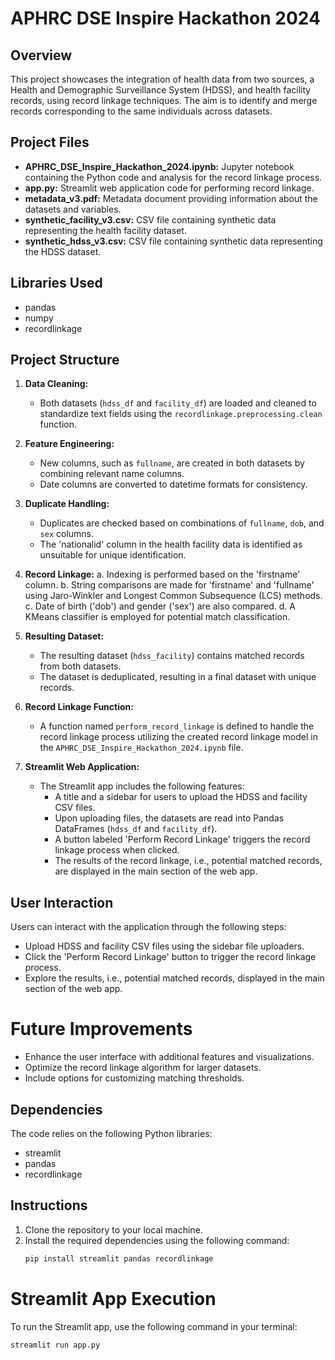 # APHRC DSE Inspire Hackathon 2024

## Overview

This project showcases the integration of health data from two sources, a Health and Demographic Surveillance System (HDSS), and health facility records, using record linkage techniques. The aim is to identify and merge records corresponding to the same individuals across datasets.

## Project Files

- **APHRC_DSE_Inspire_Hackathon_2024.ipynb:** Jupyter notebook containing the Python code and analysis for the record linkage process.
- **app.py:** Streamlit web application code for performing record linkage.
- **metadata_v3.pdf:** Metadata document providing information about the datasets and variables.
- **synthetic_facility_v3.csv:** CSV file containing synthetic data representing the health facility dataset.
- **synthetic_hdss_v3.csv:** CSV file containing synthetic data representing the HDSS dataset.


## Libraries Used

- pandas
- numpy
- recordlinkage

## Project Structure

1. **Data Cleaning:**
   - Both datasets (`hdss_df` and `facility_df`) are loaded and cleaned to standardize text fields using the `recordlinkage.preprocessing.clean` function.

2. **Feature Engineering:**
   - New columns, such as `fullname`, are created in both datasets by combining relevant name columns.
   - Date columns are converted to datetime formats for consistency.

3. **Duplicate Handling:**
   - Duplicates are checked based on combinations of `fullname`, `dob`, and `sex` columns.
   - The 'nationalid' column in the health facility data is identified as unsuitable for unique identification.

4. **Record Linkage:**
   a. Indexing is performed based on the 'firstname' column.
   b. String comparisons are made for 'firstname' and 'fullname' using Jaro-Winkler and Longest Common Subsequence (LCS) methods.
   c. Date of birth ('dob') and gender ('sex') are also compared.
   d. A KMeans classifier is employed for potential match classification.

5. **Resulting Dataset:**
   - The resulting dataset (`hdss_facility`) contains matched records from both datasets.
   - The dataset is deduplicated, resulting in a final dataset with unique records.

6. **Record Linkage Function:**
   - A function named `perform_record_linkage` is defined to handle the record linkage process utilizing the created record linkage model in the `APHRC_DSE_Inspire_Hackathon_2024.ipynb` file.

7. **Streamlit Web Application:**
   - The Streamlit app includes the following features:
     - A title and a sidebar for users to upload the HDSS and facility CSV files.
     - Upon uploading files, the datasets are read into Pandas DataFrames (`hdss_df` and `facility_df`).
     - A button labeled 'Perform Record Linkage' triggers the record linkage process when clicked.
     - The results of the record linkage, i.e., potential matched records, are displayed in the main section of the web app.

## User Interaction

Users can interact with the application through the following steps:
- Upload HDSS and facility CSV files using the sidebar file uploaders.
- Click the 'Perform Record Linkage' button to trigger the record linkage process.
- Explore the results, i.e., potential matched records, displayed in the main section of the web app.

# Future Improvements

- Enhance the user interface with additional features and visualizations.
- Optimize the record linkage algorithm for larger datasets.
- Include options for customizing matching thresholds.

## Dependencies

The code relies on the following Python libraries:
- streamlit
- pandas
- recordlinkage

## Instructions

1. Clone the repository to your local machine.
2. Install the required dependencies using the following command:
   ```bash
   pip install streamlit pandas recordlinkage
# Streamlit App Execution

To run the Streamlit app, use the following command in your terminal:

```bash
streamlit run app.py





